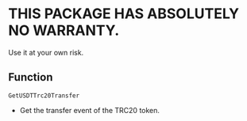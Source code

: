 # THIS PACKAGE HAS ABSOLUTELY NO WARRANTY.

Use it at your own risk.


## Function

`GetUSDTTrc20Transfer` 
- Get the transfer event of the TRC20 token.